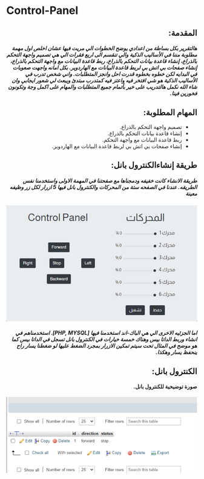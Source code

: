 # Control-Panel


<div dir="rtl">

## المقدمة:

##### هالتقرير بكل بساطة من اعدادي يوضح الخطوات الي مريت فيها عشان اخلص اول مهمة مطلوبة مننا في الأساليب الذكية والي تنقسم الى اربع فقرات الي هي تصميم واجهة التحكم بالذراع، إنشاء قاعدة بيانات التحكم بالذراع، ربط قاعدة البيانات مع واجهة التحكم بالذراع، إنشاء صفحات بي اتش بي لربط قاعدة البيانات مع الهاردوير. بكل امانه واجهت صعوبات في البدايه لكن خطوه بخطوه قدرت احل وانجز المتطلبات. واني شخص تدرب في الأساليب الذكية هو شي افتخر فيه واعتز فيه كمتدرب مبتدئ ويبعث لي شعور ايجابي وان شاء الله نكمل هالتدريب على خير بأتمام جميع المتطلبات والمهام على اكمل وجة وتكونون فخورين فينا.



## المهام المطلوبة:


<ul>
  <li>تصميم واجهة التحكم بالذراع.</li>
  <li>إنشاء قاعدة بيانات التحكم بالذراع.</li>
  <li>ربط قاعدة البيانات مع واجهة التحكم.</li>
  <li>إنشاء صفحات بي اتش بي لربط قاعدة البيانات مع الهاردوير.</li>

</ul>

## طريقة إنشاءالكنترول بانل:

##### طريقة الانشاء كانت خفيفه ودمجناها مع صفحتنا في المهمة الاولى واستخدمنا نفس الطريقه. عندنا في الصفحه  ستة من المحركات والكنترول بانل فيها 5 ازرار لكل زر وظيفه معينة 
 
![](SiteEX.jpg)

##### اما الجزئيه الاخرى الي هي الباك-اند استخدمنا فيها [PHP, MYSQL]. استخدمناهم في انشاء وربط الداتا بيس وهناك خمسة خيارات في الكنترول بانل تسجل في الداتا بيس كما هو موضح في المثال تحت سيتم تمكين الازرار بمجرد الضغط عليها لو ضغطنا يسار راح ينحفظ يسار وهكذا.


## الكنترول بانل:

#### صورة توضيحية للكنترول بانل.

![](stop.png)





  
  
  






  










</div>
